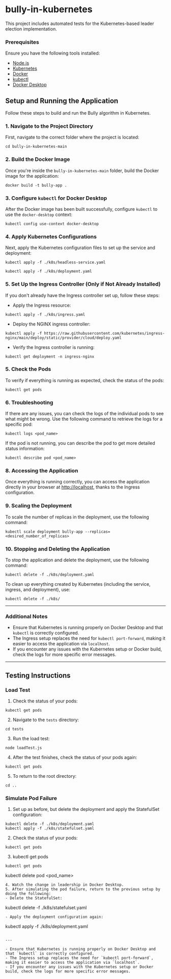 # bully-in-kubernetes
This project includes automated tests for the Kubernetes-based leader election implementation.

### Prerequisites

Ensure you have the following tools installed:
- [Node.js](https://nodejs.org/)
- [Kubernetes](https://kubernetes.io/docs/setup/)
- [Docker](https://www.docker.com/get-started)
- [kubectl](https://kubernetes.io/docs/reference/kubectl/overview/)
- [Docker Desktop](https://www.docker.com/products/docker-desktop)

## Setup and Running the Application

Follow these steps to build and run the Bully algorithm in Kubernetes.

### 1. Navigate to the Project Directory
First, navigate to the correct folder where the project is located:
```
cd bully-in-kubernetes-main
```
### 2. Build the Docker Image
Once you're inside the `bully-in-kubernetes-main` folder, build the Docker image for the application:
```
docker build -t bully-app .
```
### 3. Configure `kubectl` for Docker Desktop
After the Docker image has been built successfully, configure `kubectl` to use the `docker-desktop` context:
```
kubectl config use-context docker-desktop
```
### 4. Apply Kubernetes Configurations
Next, apply the Kubernetes configuration files to set up the service and deployment:
```
kubectl apply -f ./k8s/headless-service.yaml
```
```
kubectl apply -f ./k8s/deployment.yaml
```

### 5. Set Up the Ingress Controller (Only if Not Already Installed)
If you don't already have the Ingress controller set up, follow these steps:

- Apply the Ingress resource:

```
kubectl apply -f ./k8s/ingress.yaml

```

- Deploy the NGINX ingress controller:
```
kubectl apply -f https://raw.githubusercontent.com/kubernetes/ingress-nginx/main/deploy/static/provider/cloud/deploy.yaml
```

- Verify the Ingress controller is running:
```
kubectl get deployment -n ingress-nginx
```

### 5. Check the Pods
To verify if everything is running as expected, check the status of the pods:
```
kubectl get pods
```
### 6. Troubleshooting
If there are any issues, you can check the logs of the individual pods to see what might be wrong. Use the following command to retrieve the logs for a specific pod:
```
kubectl logs <pod_name>
```
If the pod is not running, you can describe the pod to get more detailed status information:
```
kubectl describe pod <pod_name>
```

### 8. Accessing the Application
Once everything is running correctly, you can access the application directly in your browser at [http://localhost](http://localhost), thanks to the Ingress configuration.

### 9. Scaling the Deployment
To scale the number of replicas in the deployment, use the following command:

```
kubectl scale deployment bully-app --replicas=<desired_number_of_replicas>
```
### 10. Stopping and Deleting the Application
To stop the application and delete the deployment, use the following command:
```
kubectl delete -f ./k8s/deployment.yaml
```
To clean up everything created by Kubernetes (including the service, ingress, and deployment), use:

```
kubectl delete -f ./k8s/
```

---

### Additional Notes
- Ensure that Kubernetes is running properly on Docker Desktop and that `kubectl` is correctly configured.
- The Ingress setup replaces the need for `kubectl port-forward`, making it easier to access the application via `localhost`.
- If you encounter any issues with the Kubernetes setup or Docker build, check the logs for more specific error messages.

---

## Testing Instructions

### Load Test

1. Check the status of your pods:
```
kubectl get pods
```
2. Navigate to the `tests` directory:
```
cd tests
```
3. Run the load test:
```
node loadTest.js
```
4. After the test finishes, check the status of your pods again:
```
kubectl get pods
```
5. To return to the root directory:
```
cd ..
```
### Simulate Pod Failure
1. Set up as before, but delete the deployment and apply the StatefulSet configuration:
```
kubectl delete -f ./k8s/deployment.yaml
kubectl apply -f ./k8s/statefulset.yaml
```
2. Check the status of your pods:
```
kubectl get pods
```
3. kubectl get pods
```
kubectl get pods
````
kubectl delete pod <pod_name>
```
4. Watch the change in leadership in Docker Desktop.
5. After simulating the pod failure, return to the previous setup by doing the following:
- Delete the StatefulSet:
```
kubectl delete -f ./k8s/statefulset.yaml
```
- Apply the deployment configuration again:
```
kubectl apply -f ./k8s/deployment.yaml
```

---

- Ensure that Kubernetes is running properly on Docker Desktop and that `kubectl` is correctly configured.
- The Ingress setup replaces the need for `kubectl port-forward`, making it easier to access the application via `localhost`.
- If you encounter any issues with the Kubernetes setup or Docker build, check the logs for more specific error messages.



